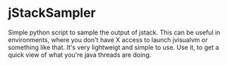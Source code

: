 # jStackSampler
Simple python script to sample the output of jstack. This can be useful in environments, where you don't have X access to launch jvisualvm or something like that. It's very lightweigt and simple to use. Use it, to get a quick view of what you're java threads are doing.
